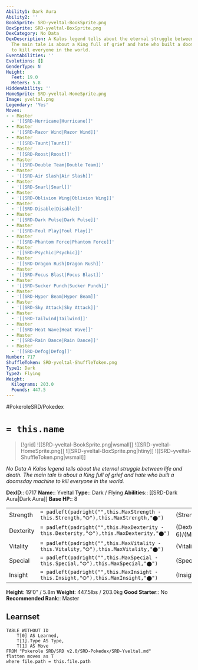```yaml
---
Ability1: Dark Aura
Ability2: ''
BookSprite: SRD-yveltal-BookSprite.png
BoxSprite: SRD-yveltal-BoxSprite.png
DexCategory: No Data
DexDescription: A Kalos legend tells about the eternal struggle between life and death.
  The main tale is about a King full of grief and hate who built a doomsday machine
  to kill everyone in the world.
EventAbilities: ''
Evolutions: []
GenderType: N
Height:
  Feet: 19.0
  Meters: 5.8
HiddenAbility: ''
HomeSprite: SRD-yveltal-HomeSprite.png
Image: yveltal.png
Legendary: 'Yes'
Moves:
- - Master
  - '[[SRD-Hurricane|Hurricane]]'
- - Master
  - '[[SRD-Razor Wind|Razor Wind]]'
- - Master
  - '[[SRD-Taunt|Taunt]]'
- - Master
  - '[[SRD-Roost|Roost]]'
- - Master
  - '[[SRD-Double Team|Double Team]]'
- - Master
  - '[[SRD-Air Slash|Air Slash]]'
- - Master
  - '[[SRD-Snarl|Snarl]]'
- - Master
  - '[[SRD-Oblivion Wing|Oblivion Wing]]'
- - Master
  - '[[SRD-Disable|Disable]]'
- - Master
  - '[[SRD-Dark Pulse|Dark Pulse]]'
- - Master
  - '[[SRD-Foul Play|Foul Play]]'
- - Master
  - '[[SRD-Phantom Force|Phantom Force]]'
- - Master
  - '[[SRD-Psychic|Psychic]]'
- - Master
  - '[[SRD-Dragon Rush|Dragon Rush]]'
- - Master
  - '[[SRD-Focus Blast|Focus Blast]]'
- - Master
  - '[[SRD-Sucker Punch|Sucker Punch]]'
- - Master
  - '[[SRD-Hyper Beam|Hyper Beam]]'
- - Master
  - '[[SRD-Sky Attack|Sky Attack]]'
- - Master
  - '[[SRD-Tailwind|Tailwind]]'
- - Master
  - '[[SRD-Heat Wave|Heat Wave]]'
- - Master
  - '[[SRD-Rain Dance|Rain Dance]]'
- - Master
  - '[[SRD-Defog|Defog]]'
Number: 717
ShuffleToken: SRD-yveltal-ShuffleToken.png
Type1: Dark
Type2: Flying
Weight:
  Kilograms: 203.0
  Pounds: 447.5
---
```


#PokeroleSRD/Pokedex

# `= this.name`

> [!grid]
> ![[SRD-yveltal-BookSprite.png|wsmall]]
> ![[SRD-yveltal-HomeSprite.png]]
> ![[SRD-yveltal-BoxSprite.png|htiny]]
> ![[SRD-yveltal-ShuffleToken.png|wsmall]]


*No Data*
*A Kalos legend tells about the eternal struggle between life and death. The main tale is about a King full of grief and hate who built a doomsday machine to kill everyone in the world.*

**DexID**:: 0717
**Name**:: Yveltal
**Type**:: Dark / Flying
**Abilities**:: [[SRD-Dark Aura|Dark Aura]]
**Base HP**:: 8

|           |                                                                                        |                                          |
| --------- | -------------------------------------------------------------------------------------- | ---------------------------------------- |
| Strength  | `= padleft(padright("",this.MaxStrength - this.Strength,"⭘"),this.MaxStrength,"⬤")`    | (Strength::7)/(MaxStrength::7)   |
| Dexterity | `= padleft(padright("",this.MaxDexterity - this.Dexterity,"⭘"),this.MaxDexterity,"⬤")` | (Dexterity:: 6)/(MaxDexterity::6) |
| Vitality  | `= padleft(padright("",this.MaxVitality - this.Vitality,"⭘"),this.MaxVitality,"⬤")`    | (Vitality::6)/(MaxVitality::6)   |
| Special   | `= padleft(padright("",this.MaxSpecial - this.Special,"⭘"),this.MaxSpecial,"⬤")`       | (Special::7)/(MaxSpecial::7)     |
| Insight   | `= padleft(padright("",this.MaxInsight - this.Insight,"⭘"),this.MaxInsight,"⬤")`       | (Insight::6)/(MaxInsight::6)     |

**Height**: 19'0" / 5.8m
**Weight**: 447.5lbs / 203.0kg
**Good Starter**:: No
**Recommended Rank**:: Master

## Learnset

```dataview
TABLE WITHOUT ID
    T[0] AS Learned,
    T[1].Type AS Type,
    T[1] AS Move
FROM "Pokerole SRD/SRD v2.0/SRD-Pokedex/SRD-Yveltal.md"
flatten moves as T
where file.path = this.file.path
```
